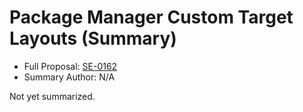 # Package Manager Custom Target Layouts (Summary)

* Full Proposal: [SE-0162](https://github.com/apple/swift-evolution/blob/main/proposals/0162-package-manager-custom-target-layouts.md)
* Summary Author: N/A

Not yet summarized.
